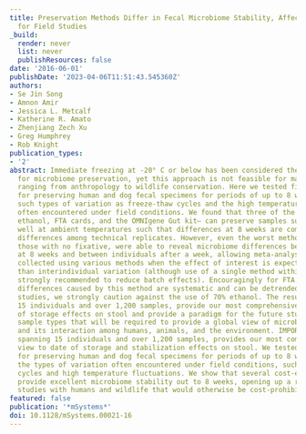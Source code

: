```yaml
---
title: Preservation Methods Differ in Fecal Microbiome Stability, Affecting Suitability
  for Field Studies
_build:
  render: never
  list: never
  publishResources: false
date: '2016-06-01'
publishDate: '2023-04-06T11:51:43.545360Z'
authors:
- Se Jin Song
- Amnon Amir
- Jessica L. Metcalf
- Katherine R. Amato
- Zhenjiang Zech Xu
- Greg Humphrey
- Rob Knight
publication_types:
- '2'
abstract: Immediate freezing at -20° C or below has been considered the gold standard
  for microbiome preservation, yet this approach is not feasible for many field studies,
  ranging from anthropology to wildlife conservation. Here we tested five methods
  for preserving human and dog fecal specimens for periods of up to 8 weeks, including
  such types of variation as freeze-thaw cycles and the high temperature fluctuations
  often encountered under field conditions. We found that three of the methods— 95%
  ethanol, FTA cards, and the OMNIgene Gut kit— can preserve samples sufficiently
  well at ambient temperatures such that differences at 8 weeks are comparable to
  differences among technical replicates. However, even the worst methods, including
  those with no fixative, were able to reveal microbiome differences between species
  at 8 weeks and between individuals after a week, allowing meta-analyses of samples
  collected using various methods when the effect of interest is expected to be larger
  than interindividual variation (although use of a single method within a study is
  strongly recommended to reduce batch effects). Encouragingly for FTA cards, the
  differences caused by this method are systematic and can be detrended. As in other
  studies, we strongly caution against the use of 70% ethanol. The results, spanning
  15 individuals and over 1,200 samples, provide our most comprehensive view to date
  of storage effects on stool and provide a paradigm for the future studies of other
  sample types that will be required to provide a global view of microbial diversity
  and its interaction among humans, animals, and the environment. IMPORTANCE Our study,
  spanning 15 individuals and over 1,200 samples, provides our most comprehensive
  view to date of storage and stabilization effects on stool. We tested five methods
  for preserving human and dog fecal specimens for periods of up to 8 weeks, including
  the types of variation often encountered under field conditions, such as freeze-thaw
  cycles and high temperature fluctuations. We show that several cost-effective methods
  provide excellent microbiome stability out to 8 weeks, opening up a range of field
  studies with humans and wildlife that would otherwise be cost-prohibitive.
featured: false
publication: '*mSystems*'
doi: 10.1128/mSystems.00021-16
---
```


